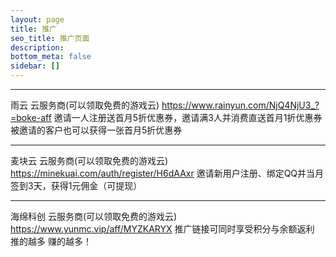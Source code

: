 ```yaml
---
layout: page
title: 推广
seo_title: 推广页面
description: 
bottom_meta: false
sidebar: []
---
```


---
雨云 云服务商(可以领取免费的游戏云)
<https://www.rainyun.com/NjQ4NjU3_?=boke-aff>
邀请一人注册送首月5折优惠券，邀请满3人并消费直送首月1折优惠券
被邀请的客户也可以获得一张首月5折优惠券

---
麦块云 云服务商(可以领取免费的游戏云)
<https://minekuai.com/auth/register/H6dAAxr>
邀请新用户注册、绑定QQ并当月签到3天，获得1元佣金（可提现）

---
海绵科创 云服务商(可以领取免费的游戏云)
<https://www.yunmc.vip/aff/MYZKARYX>
推广链接可同时享受积分与余额返利 推的越多 赚的越多！
